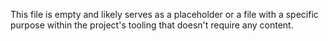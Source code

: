 This file is empty and likely serves as a placeholder or a file with a specific purpose within the project's tooling that doesn't require any content.